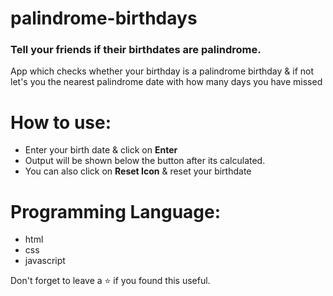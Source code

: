 # palindrome-birthdays
### Tell your friends if their birthdates are palindrome.
App which checks whether your birthday is a palindrome birthday & if not let's you the nearest palindrome date with how many days you have missed
<br/>



# How to use:
 - Enter your birth date & click on **Enter**
 - Output will be shown below the button after its calculated.
 - You can also click on **Reset Icon** & reset your birthdate

# Programming Language:
 - html
 - css 
 - javascript 

Don't forget to leave a ⭐ if you found this useful.

